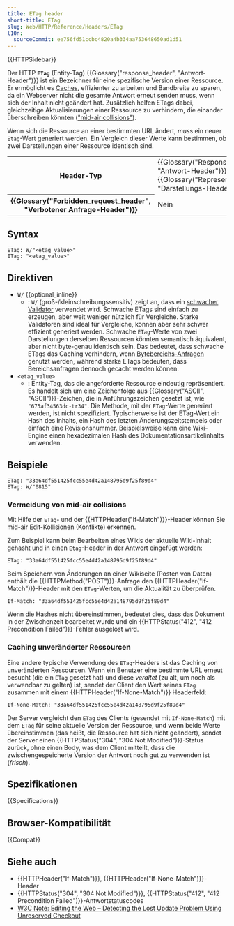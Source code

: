 ```yaml
---
title: ETag header
short-title: ETag
slug: Web/HTTP/Reference/Headers/ETag
l10n:
  sourceCommit: ee756fd51ccbc4820a4b334aa753648650ad1d51
---
```


{{HTTPSidebar}}

Der HTTP **`ETag`** (Entity-Tag) {{Glossary("response_header", "Antwort-Header")}} ist ein Bezeichner für eine spezifische Version einer Ressource.
Er ermöglicht es [Caches](/de/docs/Web/HTTP/Guides/Caching), effizienter zu arbeiten und Bandbreite zu sparen, da ein Webserver nicht die gesamte Antwort erneut senden muss, wenn sich der Inhalt nicht geändert hat.
Zusätzlich helfen ETags dabei, gleichzeitige Aktualisierungen einer Ressource zu verhindern, die einander überschreiben könnten (["mid-air collisions"](#vermeidung_von_mid-air_collisions)).

Wenn sich die Ressource an einer bestimmten URL ändert, _muss_ ein neuer `Etag`-Wert generiert werden.
Ein Vergleich dieser Werte kann bestimmen, ob zwei Darstellungen einer Ressource identisch sind.

<table class="properties">
  <tbody>
    <tr>
      <th scope="row">Header-Typ</th>
      <td>{{Glossary("Response_header", "Antwort-Header")}}, {{Glossary("Representation_header", "Darstellungs-Header")}}</td>
    </tr>
    <tr>
      <th scope="row">{{Glossary("Forbidden_request_header", "Verbotener Anfrage-Header")}}</th>
      <td>Nein</td>
    </tr>
  </tbody>
</table>

## Syntax

```http
ETag: W/"<etag_value>"
ETag: "<etag_value>"
```

## Direktiven

- `W/` {{optional_inline}}
  - : `W/` (groß-/kleinschreibungssensitiv) zeigt an, dass ein [schwacher Validator](/de/docs/Web/HTTP/Guides/Conditional_requests#weak_validation) verwendet wird.
    Schwache ETags sind einfach zu erzeugen, aber weit weniger nützlich für Vergleiche.
    Starke Validatoren sind ideal für Vergleiche, können aber sehr schwer effizient generiert werden.
    Schwache `ETag`-Werte von zwei Darstellungen derselben Ressourcen könnten semantisch äquivalent, aber nicht byte-genau identisch sein.
    Das bedeutet, dass schwache ETags das Caching verhindern, wenn [Bytebereichs-Anfragen](/de/docs/Web/HTTP/Reference/Headers/Accept-Ranges) genutzt werden, während starke ETags bedeuten, dass Bereichsanfragen dennoch gecacht werden können.
- `<etag_value>`
  - : Entity-Tag, das die angeforderte Ressource eindeutig repräsentiert. Es handelt sich um eine Zeichenfolge aus {{Glossary("ASCII", "ASCII")}}-Zeichen, die in Anführungszeichen gesetzt ist, wie `"675af34563dc-tr34"`.
    Die Methode, mit der `ETag`-Werte generiert werden, ist nicht spezifiziert.
    Typischerweise ist der ETag-Wert ein Hash des Inhalts, ein Hash des letzten Änderungszeitstempels oder einfach eine Revisionsnummer.
    Beispielsweise kann eine Wiki-Engine einen hexadezimalen Hash des Dokumentationsartikelinhalts verwenden.

## Beispiele

```http
ETag: "33a64df551425fcc55e4d42a148795d9f25f89d4"
ETag: W/"0815"
```

### Vermeidung von mid-air collisions

Mit Hilfe der `ETag`- und der {{HTTPHeader("If-Match")}}-Header können Sie mid-air Edit-Kollisionen (Konflikte) erkennen.

Zum Beispiel kann beim Bearbeiten eines Wikis der aktuelle Wiki-Inhalt gehasht und in einen `Etag`-Header in der Antwort eingefügt werden:

```http
ETag: "33a64df551425fcc55e4d42a148795d9f25f89d4"
```

Beim Speichern von Änderungen an einer Wikiseite (Posten von Daten) enthält die {{HTTPMethod("POST")}}-Anfrage den {{HTTPHeader("If-Match")}}-Header mit den `ETag`-Werten, um die Aktualität zu überprüfen.

```http
If-Match: "33a64df551425fcc55e4d42a148795d9f25f89d4"
```

Wenn die Hashes nicht übereinstimmen, bedeutet dies, dass das Dokument in der Zwischenzeit bearbeitet wurde und ein {{HTTPStatus("412", "412 Precondition Failed")}}-Fehler ausgelöst wird.

### Caching unveränderter Ressourcen

Eine andere typische Verwendung des `ETag`-Headers ist das Caching von unveränderten Ressourcen.
Wenn ein Benutzer eine bestimmte URL erneut besucht (die ein `ETag` gesetzt hat) und diese _veraltet_ (zu alt, um noch als verwendbar zu gelten) ist, sendet der Client den Wert seines `ETag` zusammen mit einem {{HTTPHeader("If-None-Match")}} Headerfeld:

```http
If-None-Match: "33a64df551425fcc55e4d42a148795d9f25f89d4"
```

Der Server vergleicht den `ETag` des Clients (gesendet mit `If-None-Match`) mit dem `ETag` für seine aktuelle Version der Ressource, und wenn beide Werte übereinstimmen (das heißt, die Ressource hat sich nicht geändert), sendet der Server einen {{HTTPStatus("304", "304 Not Modified")}}-Status zurück, ohne einen Body, was dem Client mitteilt, dass die zwischengespeicherte Version der Antwort noch gut zu verwenden ist (_frisch_).

## Spezifikationen

{{Specifications}}

## Browser-Kompatibilität

{{Compat}}

## Siehe auch

- {{HTTPHeader("If-Match")}}, {{HTTPHeader("If-None-Match")}}-Header
- {{HTTPStatus("304", "304 Not Modified")}}, {{HTTPStatus("412", "412 Precondition Failed")}}-Antwortstatuscodes
- [W3C Note: Editing the Web – Detecting the Lost Update Problem Using Unreserved Checkout](https://www.w3.org/1999/04/Editing/)
